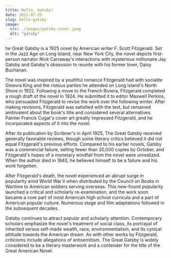 ```yaml
---
title: Hello, Gatsby!
date: 2021-07-25
slug: hello-gatsby
image:
  src: ./images/gatsby-cover.jpeg
  alt: "gatsby"
---
```


he Great Gatsby is a 1925 novel by American writer F. Scott Fitzgerald. Set in the Jazz Age on Long Island, near New York City, the novel depicts first-person narrator Nick Carraway's interactions with mysterious millionaire Jay Gatsby and Gatsby's obsession to reunite with his former lover, Daisy Buchanan.

The novel was inspired by a youthful romance Fitzgerald had with socialite Ginevra King and the riotous parties he attended on Long Island's North Shore in 1922. Following a move to the French Riviera, Fitzgerald completed a rough draft of the novel in 1924. He submitted it to editor Maxwell Perkins, who persuaded Fitzgerald to revise the work over the following winter. After making revisions, Fitzgerald was satisfied with the text, but remained ambivalent about the book's title and considered several alternatives. Painter Francis Cugat's cover art greatly impressed Fitzgerald, and he incorporated aspects of it into the novel.

After its publication by Scribner's in April 1925, The Great Gatsby received generally favorable reviews, though some literary critics believed it did not equal Fitzgerald's previous efforts. Compared to his earlier novels, Gatsby was a commercial failure, selling fewer than 20,000 copies by October, and Fitzgerald's hopes of a monetary windfall from the novel were unrealized. When the author died in 1940, he believed himself to be a failure and his work forgotten.

After Fitzgerald's death, the novel experienced an abrupt surge in popularity amid World War II when distributed by the Council on Books in Wartime to American soldiers serving overseas. This new-found popularity launched a critical and scholarly re-examination, and the work soon became a core part of most American high school curricula and a part of American popular culture. Numerous stage and film adaptations followed in the subsequent decades.

Gatsby continues to attract popular and scholarly attention. Contemporary scholars emphasize the novel's treatment of social class, its portrayal of inherited versus self-made wealth, race, environmentalism, and its cynical attitude towards the American dream. As with other works by Fitzgerald, criticisms include allegations of antisemitism. The Great Gatsby is widely considered to be a literary masterwork and a contender for the title of the Great American Novel.
